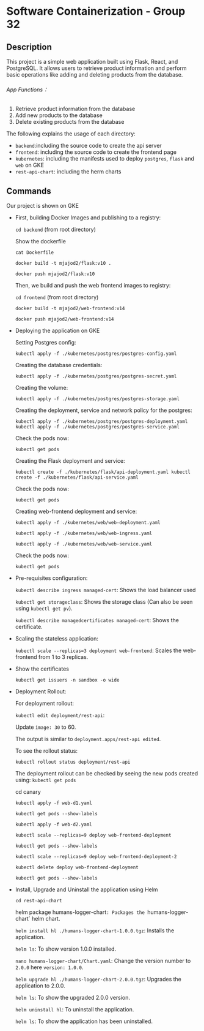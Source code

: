 # Software Containerization - Group 32

## Description 

This project is a simple web application built using Flask, React, and PostgreSQL. It allows users to retrieve product information and perform basic operations like adding and deleting products from the database.

###### App Functions：

1. Retrieve product information from the database
2. Add new products to the database
3. Delete existing products from the database 

The following explains the usage of each directory:

* `backend`:including the source code to create the api server
* `frontend`: including the source code to create the frontend page
* `kubernetes`: including the manifests used to deploy `postgres`, `flask` and `web` on GKE
* `rest-api-chart`: including the herm charts

## Commands 

Our project is shown on GKE

* First, building Docker Images and publishing to a registry:  

  `cd backend` (from root directory)

  Show the dockerfile 

  `cat Dockerfile`

  `docker build -t mjajod2/flask:v10 . `

  `docker push mjajod2/flask:v10`

  Then, we build and push the web frontend images to registry:

  `cd frontend` (from root directory)

  `docker build -t mjajod2/web-frontend:v14`

  `docker push mjajod2/web-frontend:v14`

* Deploying the application on GKE

  Setting Postgres config:

  `kubectl apply -f ./kubernetes/postgres/postgres-config.yaml`

  Creating the database credentials:

  `kubectl apply -f ./kubernetes/postgres/postgres-secret.yaml`

  Creating the volume:

  `kubectl apply -f ./kubernetes/postgres/postgres-storage.yaml`

  Creating the deployment, service and network policy for the postgres:

  `kubectl apply -f ./kubernetes/postgres/postgres-deployment.yaml
  kubectl apply -f ./kubernetes/postgres/postgres-service.yaml`

  

  

  Check the pods now:

  `kubectl get pods`

  

  Creating the Flask deployment and service:

  `kubectl create -f ./kubernetes/flask/api-deployment.yaml
  kubectl create -f ./kubernetes/flask/api-service.yaml`

  

  Check the pods now:

  `kubectl get pods`

  

  Creating web-frontend deployment and service:

  `kubectl apply -f ./kubernetes/web/web-deployment.yaml`

  `kubectl apply -f ./kubernetes/web/web-ingress.yaml`

  `kubectl apply -f ./kubernetes/web/web-service.yaml`

  Check the pods now:

  `kubectl get pods`

* Pre-requisites configuration: 

  `kubectl describe ingress managed-cert`: Shows the load balancer used

  `kubectl get storageclass`: Shows the storage class (Can also be seen using `kubectl get pv`).

  `kubectl describe managedcertificates managed-cert`: Shows the certificate.

  

  

* Scaling the stateless application: 

  `kubectl scale --replicas=3 deployment web-frontend`: Scales the web-frontend from 1 to 3 replicas.

  

* Show the certificates

  `kubectl get issuers -n sandbox -o wide`

  

* Deployment Rollout:

   For deployment rollout:

  `kubectl edit deployment/rest-api`:

   Update `image: 30` to 60.

  The output is similar to `deployment.apps/rest-api edited`.

  To see the rollout status:

  `kubectl rollout status deployment/rest-api`

  The deployment rollout can be checked by seeing the new pods created using: `kubectl get pods`

  cd canary

  `kubectl apply -f web-d1.yaml`

  `kubectl get pods --show-labels`

  `kubectl apply -f web-d2.yaml`

  `kubectl scale --replicas=9 deploy web-frontend-deployment`

  `kubectl get pods --show-labels`

  `kubectl scale --replicas=9 deploy web-frontend-deployment-2`

  `kubectl delete deploy web-frontend-deployment`

  `kubectl get pods --show-labels`

* Install, Upgrade and Uninstall the application using Helm

  `cd rest-api-chart`

  helm package humans-logger-chart`: Packages the `humans-logger-chart` helm chart.

  `helm install hl ./humans-logger-chart-1.0.0.tgz`: Installs the application.

  `helm ls`: To show version 1.0.0 installed.

  `nano humans-logger-chart/Chart.yaml`: Change the version number to `2.0.0` here `version: 1.0.0`.

  `helm upgrade hl ./humans-logger-chart-2.0.0.tgz`: Upgrades the application to 2.0.0.

  `helm ls`: To show the upgraded 2.0.0 version.

  `helm uninstall hl`: To uninstall the application.

  `helm ls`: To show the application has been uninstalled.

  
